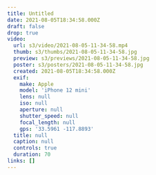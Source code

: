 ```yaml
---
title: Untitled
date: 2021-08-05T18:34:58.000Z
draft: false
drop: true
video:
  url: s3/video/2021-08-05-11-34-58.mp4
  thumb: s3/thumbs/2021-08-05-11-34-58.jpg
  preview: s3/previews/2021-08-05-11-34-58.jpg
  poster: s3/posters/2021-08-05-11-34-58.jpg
  created: 2021-08-05T18:34:58.000Z
  exif:
    make: Apple
    model: 'iPhone 12 mini'
    lens: null
    iso: null
    aperture: null
    shutter_speed: null
    focal_length: null
    gps: '33.5961 -117.8893'
  title: null
  caption: null
  controls: true
  duration: 70
links: []
---
```

